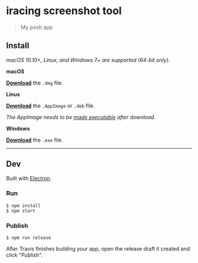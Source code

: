 # iracing screenshot tool

> My posh app


## Install

*macOS 10.10+, Linux, and Windows 7+ are supported (64-bit only).*

**macOS**

[**Download**](https://github.com/svglol/undefined/releases/latest) the `.dmg` file.

**Linux**

[**Download**](https://github.com/svglol/undefined/releases/latest) the `.AppImage` or `.deb` file.

*The AppImage needs to be [made executable](http://discourse.appimage.org/t/how-to-make-an-appimage-executable/80) after download.*

**Windows**

[**Download**](https://github.com/svglol/undefined/releases/latest) the `.exe` file.


---


## Dev

Built with [Electron](https://electronjs.org).

### Run

```
$ npm install
$ npm start
```

### Publish

```
$ npm run release
```

After Travis finishes building your app, open the release draft it created and click "Publish".
